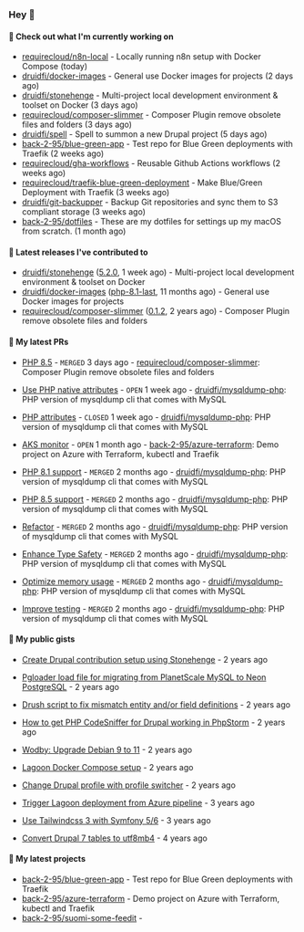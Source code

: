 ### Hey 👋

#### 👷 Check out what I'm currently working on


- [requirecloud/n8n-local](https://github.com/requirecloud/n8n-local) - Locally running n8n setup with Docker Compose (today)
- [druidfi/docker-images](https://github.com/druidfi/docker-images) - General use Docker images for projects (2 days ago)
- [druidfi/stonehenge](https://github.com/druidfi/stonehenge) - Multi-project local development environment &amp; toolset on Docker (3 days ago)
- [requirecloud/composer-slimmer](https://github.com/requirecloud/composer-slimmer) - Composer Plugin remove obsolete files and folders (3 days ago)
- [druidfi/spell](https://github.com/druidfi/spell) - Spell to summon a new Drupal project (5 days ago)
- [back-2-95/blue-green-app](https://github.com/back-2-95/blue-green-app) - Test repo for Blue Green deployments with Traefik (2 weeks ago)
- [requirecloud/gha-workflows](https://github.com/requirecloud/gha-workflows) - Reusable Github Actions workflows (2 weeks ago)
- [requirecloud/traefik-blue-green-deployment](https://github.com/requirecloud/traefik-blue-green-deployment) - Make Blue/Green Deployment with Traefik (3 weeks ago)
- [druidfi/git-backupper](https://github.com/druidfi/git-backupper) - Backup Git repositories and sync them to S3 compliant storage (3 weeks ago)
- [back-2-95/dotfiles](https://github.com/back-2-95/dotfiles) - These are my dotfiles for settings up my macOS from scratch. (1 month ago)


#### 🔭 Latest releases I've contributed to


- [druidfi/stonehenge](https://github.com/druidfi/stonehenge) ([5.2.0](https://github.com/druidfi/stonehenge/releases/tag/5.2.0), 1 week ago) - Multi-project local development environment &amp; toolset on Docker
- [druidfi/docker-images](https://github.com/druidfi/docker-images) ([php-8.1-last](https://github.com/druidfi/docker-images/releases/tag/php-8.1-last), 11 months ago) - General use Docker images for projects
- [requirecloud/composer-slimmer](https://github.com/requirecloud/composer-slimmer) ([0.1.2](https://github.com/requirecloud/composer-slimmer/releases/tag/0.1.2), 2 years ago) - Composer Plugin remove obsolete files and folders

#### 🌱 My latest PRs


- [PHP 8.5](https://github.com/requirecloud/composer-slimmer/pull/13) - `MERGED` 3 days ago - [requirecloud/composer-slimmer](https://github.com/requirecloud/composer-slimmer): Composer Plugin remove obsolete files and folders

- [Use PHP native attributes](https://github.com/druidfi/mysqldump-php/pull/68) - `OPEN` 1 week ago - [druidfi/mysqldump-php](https://github.com/druidfi/mysqldump-php): PHP version of mysqldump cli that comes with MySQL

- [PHP attributes](https://github.com/druidfi/mysqldump-php/pull/67) - `CLOSED` 1 week ago - [druidfi/mysqldump-php](https://github.com/druidfi/mysqldump-php): PHP version of mysqldump cli that comes with MySQL

- [AKS monitor](https://github.com/back-2-95/azure-terraform/pull/2) - `OPEN` 1 month ago - [back-2-95/azure-terraform](https://github.com/back-2-95/azure-terraform): Demo project on Azure with Terraform, kubectl and Traefik

- [PHP 8.1 support](https://github.com/druidfi/mysqldump-php/pull/66) - `MERGED` 2 months ago - [druidfi/mysqldump-php](https://github.com/druidfi/mysqldump-php): PHP version of mysqldump cli that comes with MySQL

- [PHP 8.5 support](https://github.com/druidfi/mysqldump-php/pull/65) - `MERGED` 2 months ago - [druidfi/mysqldump-php](https://github.com/druidfi/mysqldump-php): PHP version of mysqldump cli that comes with MySQL

- [Refactor](https://github.com/druidfi/mysqldump-php/pull/64) - `MERGED` 2 months ago - [druidfi/mysqldump-php](https://github.com/druidfi/mysqldump-php): PHP version of mysqldump cli that comes with MySQL

- [Enhance Type Safety](https://github.com/druidfi/mysqldump-php/pull/63) - `MERGED` 2 months ago - [druidfi/mysqldump-php](https://github.com/druidfi/mysqldump-php): PHP version of mysqldump cli that comes with MySQL

- [Optimize memory usage](https://github.com/druidfi/mysqldump-php/pull/62) - `MERGED` 2 months ago - [druidfi/mysqldump-php](https://github.com/druidfi/mysqldump-php): PHP version of mysqldump cli that comes with MySQL

- [Improve testing](https://github.com/druidfi/mysqldump-php/pull/61) - `MERGED` 2 months ago - [druidfi/mysqldump-php](https://github.com/druidfi/mysqldump-php): PHP version of mysqldump cli that comes with MySQL


#### 🌱 My public gists


- [Create Drupal contribution setup using Stonehenge](https://gist.github.com/ab8f16dea7ff2222966613392ee88ce3) - 2 years ago

- [Pgloader load file for migrating from PlanetScale MySQL to Neon PostgreSQL](https://gist.github.com/55cb48adb989e61c76b675be0e5563a9) - 2 years ago

- [Drush script to fix mismatch entity and/or field definitions](https://gist.github.com/1a4e94e236d690096790aeb897d61304) - 2 years ago

- [How to get PHP CodeSniffer for Drupal working in PhpStorm](https://gist.github.com/7ee7cc712562a3d5396555f2c3aaf6f7) - 2 years ago

- [Wodby: Upgrade Debian 9 to 11](https://gist.github.com/6ec9a8d9a133801146b990c1c101197d) - 2 years ago

- [Lagoon Docker Compose setup](https://gist.github.com/df26f936d242e560c8b4030b7c1d97a7) - 2 years ago

- [Change Drupal profile with profile switcher](https://gist.github.com/c3f5453655dd21633bf9fbdd1bd5f55d) - 2 years ago

- [Trigger Lagoon deployment from Azure pipeline](https://gist.github.com/bb73dc3d76cdae889ed4bd87930682f9) - 3 years ago

- [Use Tailwindcss 3 with Symfony 5/6](https://gist.github.com/3d059e4443ee8f028ab5c8c20b602b2f) - 3 years ago

- [Convert Drupal 7 tables to utf8mb4](https://gist.github.com/ef42b2ce2f464cd2ce5bd5fb579ab3ab) - 4 years ago


#### 🌱 My latest projects


- [back-2-95/blue-green-app](https://github.com/back-2-95/blue-green-app) - Test repo for Blue Green deployments with Traefik
- [back-2-95/azure-terraform](https://github.com/back-2-95/azure-terraform) - Demo project on Azure with Terraform, kubectl and Traefik
- [back-2-95/suomi-some-feedit](https://github.com/back-2-95/suomi-some-feedit) - 
